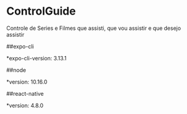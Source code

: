 # ControlGuide
Controle de Series e Filmes que assisti, que vou assistir e que desejo assistir


##expo-cli

*expo-cli-version: 3.13.1


##node

*version: 10.16.0

##react-native

*version: 4.8.0